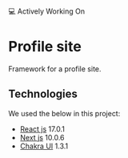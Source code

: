 :computer: Actively Working On

# Profile site 
Framework for a profile site. 

## Technologies

We used the below in this project:

* [React js](https://reactjs.org/) 17.0.1
* [Next js](https://nextjs.org/) 10.0.6
* [Chakra UI](https://chakra-ui.com/) 1.3.1
